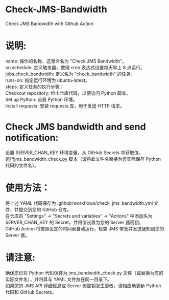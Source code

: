 # Check-JMS-Bandwidth
Check JMS Bandwidth with Github Action

# 说明:
name: 操作的名称，这里命名为 "Check JMS Bandwidth"。   
on.schedule: 定义触发器，使用 cron 表达式设置每天早上 8 点运行。  
jobs.check_bandwidth: 定义名为 "check_bandwidth" 的任务。  
runs-on: 指定运行环境为 ubuntu-latest。  
steps: 定义任务的执行步骤：  
Checkout repository: 检出仓库代码，以便访问 Python 脚本。  
Set up Python: 设置 Python 环境。  
Install requests: 安装 requests 库，用于发送 HTTP 请求。  

# Check JMS bandwidth and send notification:
设置 SERVER_CHAN_KEY 环境变量，从 GitHub Secrets 中获取值。  
运行jms_bandwidth_check.py 脚本（请将此文件名替换为您实际保存 Python 代码的文件名）。

# 使用方法：
将上述 YAML 代码保存为 .github/workflows/check_jms_bandwidth.yml 文件，并提交到您的 GitHub 仓库。  
在仓库的 "Settings" -> "Secrets and variables" -> "Actions" 中添加名为 SERVER_CHAN_KEY 的 Secret，并将值设置为您的 Server 酱密钥。  
GitHub Action 将按照设定的时间表自动运行，检查 JMS 带宽并发送通知到您的 Server 酱。

# 请注意:
确保您已将 Python 代码保存为 jms_bandwidth_check.py 文件（或替换为您的实际文件名），并将其与 YAML 文件放在同一目录下。  
如果您的 JMS API 详细信息或 Server 酱密钥发生更改，请相应地更新 Python 代码和 GitHub Secrets。
